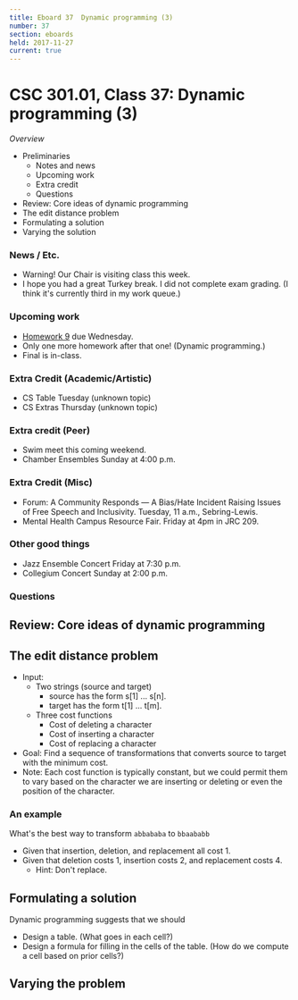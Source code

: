 ```yaml
---
title: Eboard 37  Dynamic programming (3)
number: 37
section: eboards
held: 2017-11-27
current: true
---
```

CSC 301.01, Class 37:  Dynamic programming (3)
==============================================

_Overview_

* Preliminaries
    * Notes and news
    * Upcoming work
    * Extra credit
    * Questions
* Review: Core ideas of dynamic programming
* The edit distance problem
* Formulating a solution
* Varying the solution

### News / Etc.

* Warning! Our Chair is visiting class this week.
* I hope you had a great Turkey break.  I did not complete exam grading.
  (I think it's currently third in my work queue.)

### Upcoming work

* [Homework 9](../assignment09) due Wednesday.
* Only one more homework after that one!  (Dynamic programming.)
* Final is in-class.

### Extra Credit (Academic/Artistic)

* CS Table Tuesday (unknown topic)
* CS Extras Thursday (unknown topic)

### Extra credit (Peer)

* Swim meet this coming weekend.
* Chamber Ensembles Sunday at 4:00 p.m.

### Extra Credit (Misc)

* Forum: A Community Responds — A Bias/Hate Incident Raising Issues of Free Speech and Inclusivity.  Tuesday, 11 a.m., Sebring-Lewis.
* Mental Health Campus Resource Fair.  Friday at 4pm in JRC 209.

### Other good things

* Jazz Ensemble Concert Friday at 7:30 p.m.
* Collegium Concert Sunday at 2:00 p.m.

### Questions

Review: Core ideas of dynamic programming
-----------------------------------------

The edit distance problem
-------------------------

* Input: 
   * Two strings (source and target) 
       * source has the form s[1] ... s[n].
       * target has the form t[1] ... t[m].
   * Three cost functions
       * Cost of deleting a character 
       * Cost of inserting a character 
       * Cost of replacing a character 
* Goal: Find a sequence of transformations that converts source
  to target with the minimum cost.
* Note: Each cost function is typically constant, but we could permit
  them to vary based on the character we are inserting or deleting or
  even the position of the character.

### An example

What's the best way to transform `abbababa` to `bbaababb` 

* Given that insertion, deletion, and replacement all cost 1.
* Given that deletion costs 1, insertion costs 2, and replacement costs 4.
    * Hint: Don't replace.

Formulating a solution
----------------------

Dynamic programming suggests that we should

* Design a table.  (What goes in each cell?)
* Design a formula for filling in the cells of the table. (How do
  we compute a cell based on prior cells?)

Varying the problem 
-------------------

